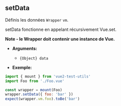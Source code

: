 ## setData

Définis les données `Wrapper` `vm`.

setData fonctionne en appelant récursivement Vue.set.

**Note - le Wrapper doit contenir une instance de Vue.**

- **Arguments:**

  - `{Object} data`

- **Exemple:**

```js
import { mount } from 'vue2-test-utils'
import Foo from './Foo.vue'

const wrapper = mount(Foo)
wrapper.setData({ foo: 'bar' })
expect(wrapper.vm.foo).toBe('bar')
```
